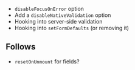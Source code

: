 - `disableFocusOnError` option
- Add a `disableNativeValidation` option
- Hooking into server-side validation
- Hooking into `setFormDefaults` (or removing it)

## Follows

- `resetOnUnmount` for fields?
